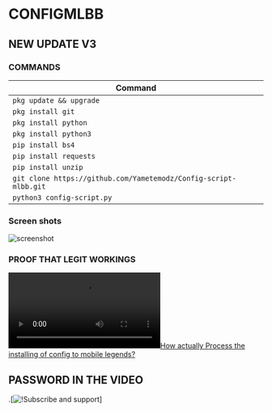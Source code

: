 # CONFIGMLBB

## NEW UPDATE V3

### COMMANDS

| Command                                                       |
|---------------------------------------------------------------|
| `pkg update && upgrade`                                       |
| `pkg install git`                                             |
| `pkg install python`                                          |
| `pkg install python3`                                         |
| `pip install bs4`                                             |
| `pip install requests`                                        |
| `pip install unzip`                                           |
| `git clone https://github.com/Yametemodz/Config-script-mlbb.git` |
| `python3 config-script.py`                                    |

### Screen shots
![screenshot](https://c.top4top.io/p_3077om56m0.jpg)


### PROOF THAT LEGIT WORKINGS
[![How actually Process the installing of config to mobile legends?](https://j.top4top.io/m_30777u0za0.mp4)](https://j.top4top.io/m_30777u0za0.mp4)

## PASSWORD IN THE VIDEO 

.[![!Subscribe and support ](https://www.youtube.com/@Katutsgaming18)]

